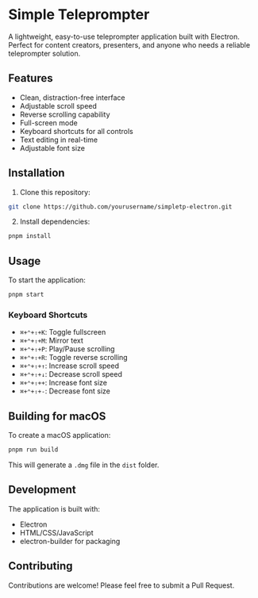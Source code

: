 # Simple Teleprompter

A lightweight, easy-to-use teleprompter application built with Electron. Perfect for content creators, presenters, and anyone who needs a reliable teleprompter solution.

## Features

- Clean, distraction-free interface
- Adjustable scroll speed
- Reverse scrolling capability
- Full-screen mode
- Keyboard shortcuts for all controls
- Text editing in real-time
- Adjustable font size

## Installation

1. Clone this repository:
```bash
git clone https://github.com/yourusername/simpletp-electron.git
```

2. Install dependencies:
```bash
pnpm install
```

## Usage

To start the application:
```bash
pnpm start
```

### Keyboard Shortcuts

- `⌘+⌃+⇧+K`: Toggle fullscreen
- `⌘+⌃+⇧+M`: Mirror text
- `⌘+⌃+⇧+P`: Play/Pause scrolling
- `⌘+⌃+⇧+R`: Toggle reverse scrolling
- `⌘+⌃+⇧+↑`: Increase scroll speed
- `⌘+⌃+⇧+↓`: Decrease scroll speed
- `⌘+⌃+⇧++`: Increase font size
- `⌘+⌃+⇧+-`: Decrease font size

## Building for macOS

To create a macOS application:

```bash
pnpm run build
```

This will generate a `.dmg` file in the `dist` folder.

## Development

The application is built with:
- Electron
- HTML/CSS/JavaScript
- electron-builder for packaging

## Contributing

Contributions are welcome! Please feel free to submit a Pull Request.